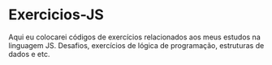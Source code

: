 # Exercicios-JS
Aqui eu colocarei códigos de exercícios relacionados aos meus estudos na linguagem JS. Desafios, exercícios de lógica de programação, estruturas de dados e etc.
